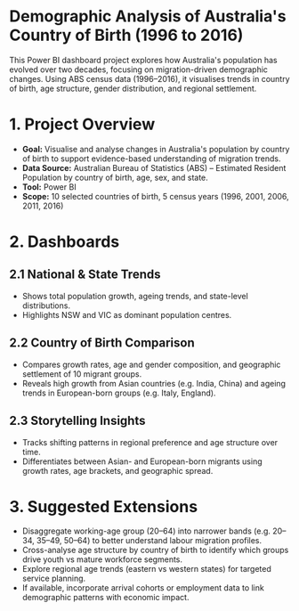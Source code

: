 # Demographic Analysis of Australia's Country of Birth (1996 to 2016)
This Power BI dashboard project explores how Australia's population has evolved over two decades, focusing on migration-driven demographic changes. Using ABS census data (1996–2016), it visualises trends in country of birth, age structure, gender distribution, and regional settlement.

# 1. Project Overview
- **Goal:** Visualise and analyse changes in Australia's population by country of birth to support evidence-based understanding of migration trends.
- **Data Source:** Australian Bureau of Statistics (ABS) – Estimated Resident Population by country of birth, age, sex, and state.
- **Tool:** Power BI
- **Scope:** 10 selected countries of birth, 5 census years (1996, 2001, 2006, 2011, 2016)

# 2. Dashboards
## 2.1 National & State Trends
- Shows total population growth, ageing trends, and state-level distributions.
- Highlights NSW and VIC as dominant population centres.

## 2.2 Country of Birth Comparison
- Compares growth rates, age and gender composition, and geographic settlement of 10 migrant groups.
- Reveals high growth from Asian countries (e.g. India, China) and ageing trends in European-born groups (e.g. Italy, England).

## 2.3 Storytelling Insights
- Tracks shifting patterns in regional preference and age structure over time.
- Differentiates between Asian- and European-born migrants using growth rates, age brackets, and geographic spread.

# 3. Suggested Extensions
- Disaggregate working-age group (20–64) into narrower bands (e.g. 20–34, 35–49, 50–64) to better understand labour migration profiles.
- Cross-analyse age structure by country of birth to identify which groups drive youth vs mature workforce segments.
- Explore regional age trends (eastern vs western states) for targeted service planning.
- If available, incorporate arrival cohorts or employment data to link demographic patterns with economic impact.

